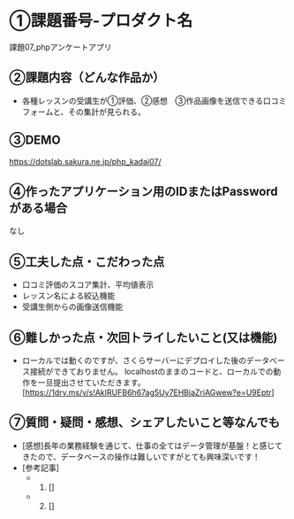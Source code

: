# ①課題番号-プロダクト名

課題07_phpアンケートアプリ

## ②課題内容（どんな作品か）

- 各種レッスンの受講生が①評価、②感想　③作品画像を送信できる口コミフォームと、その集計が見られる。

## ③DEMO

https://dotslab.sakura.ne.jp/php_kadai07/

## ④作ったアプリケーション用のIDまたはPasswordがある場合

なし

## ⑤工夫した点・こだわった点

- 口コミ評価のスコア集計、平均値表示
- レッスン名による絞込機能
- 受講生側からの画像送信機能

## ⑥難しかった点・次回トライしたいこと(又は機能)

- ローカルでは動くのですが、さくらサーバーにデプロイした後のデータベース接続ができておりません。
  localhostのままのコードと、ローカルでの動作を一旦提出させていただきます。
  [https://1drv.ms/v/s!AkIRUFB6h67ag5Uy7EHBjaZriAGwew?e=U9Eptr]

## ⑦質問・疑問・感想、シェアしたいこと等なんでも

- [感想]長年の業務経験を通じて、仕事の全てはデータ管理が基盤！と感じてきたので、データベースの操作は難しいですがとても興味深いです！
- [参考記事]
  - 1. []
  - 2. []
